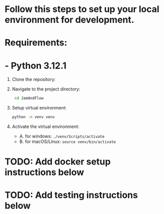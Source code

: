 # Follow this steps to set up your local environment for development.

# Requirements: 
# - Python 3.12.1


1. Clone the repository:


2. Navigate to the project directory:
   ```bash
    cd JamAndFlow
    ```

3. Setup virtual environment:
   ```bash
   python -m venv venv
   ```

4. Activate the virtual environment:
   - A. for windows: `./venv/Scripts/activate` 
   - B. for macOS/Linux: `source venv/bin/activate`


# TODO: Add docker setup instructions below 

# TODO: Add testing instructions below
